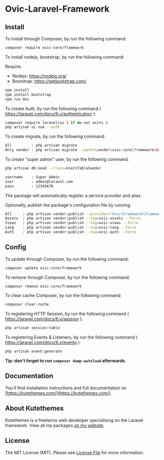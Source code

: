# Ovic-Laravel-Framework

## Install

To install through Composer, by run the following command:

``` bash
composer require ovic-core/framework
```

To install nodejs, bootstrap, by run the following command:

Require:

- Nodejs: https://nodejs.org/
- Bootstrap: https://getbootstrap.com/

``` bash
npm install
npm install bootstrap
npm run dev
```

To create Auth, by run the following command ( https://laravel.com/docs/6.x/authentication ):

``` bash
composer require laravel/ui ( if do not exits )
php artisan ui vue --auth
```

To create migrate, by run the following command:

``` bash
All         : php artisan migrate
Only vendor : php artisan migrate --path=\vendor\ovic-core\framework\database
```

To create "super admin" user, by run the following command:

``` bash
php artisan db:seed --class=UsersTableSeeder

username    : Super Admin
user        : admin@laravel.com
pass        : 12345678
```

The package will automatically register a service provider and alias.

Optionally, publish the package's configuration file by running:

``` bash
All     : php artisan vendor:publish --provider="Ovic\Framework\FrameworkServiceProvider" --force
Assets  : php artisan vendor:publish --tag=ovic-assets --force
Views   : php artisan vendor:publish --tag=ovic-views --force
Lang    : php artisan vendor:publish --tag=ovic-lang --force
Auth    : php artisan vendor:publish --tag=ovic-auth --force
```

## Config

To update through Composer, by run the following command:

``` bash
composer update ovic-core/framework
```

To remove through Composer, by run the following command:

``` bash
composer remove ovic-core/framework
```

To clear cache Composer, by run the following command:

``` bash
composer clear-cache
```

To registering HTTP Session, by run the following command ( https://laravel.com/docs/6.x/session ):

``` bash
php artisan session:table
```

To registering Events & Listeners, by run the following command ( https://laravel.com/docs/6.x/events ):

``` bash
php artisan event:generate
```

**Tip: don't forget to run `composer dump-autoload` afterwards.**

## Documentation

You'll find installation instructions and full documentation on [https://kutethemes.com/](https://kutethemes.com/).

## About Kutethemes

Kutethemes is a freelance web developer specialising on the Laravel framework. View all my packages [on my website](https://kutethemes.com/).


## License

The MIT License (MIT). Please see [License File](LICENSE.md) for more information.
